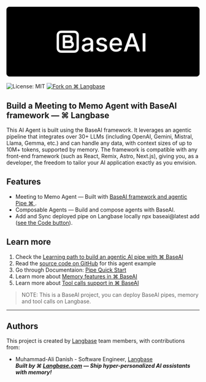 ![Meeting to Memo Agent by ⌘ BaseAI][cover]

![License: MIT][mit] [![Fork on ⌘ Langbase][fork]][pipe]

## Build a Meeting to Memo Agent with BaseAI framework — ⌘ Langbase

This AI Agent is built using the BaseAI framework. It leverages an agentic pipeline that integrates over 30+ LLMs (including OpenAI, Gemini, Mistral, Llama, Gemma, etc.) and can handle any data, with context sizes of up to 10M+ tokens, supported by memory. The framework is compatible with any front-end framework (such as React, Remix, Astro, Next.js), giving you, as a developer, the freedom to tailor your AI application exactly as you envision. 

## Features

- Meeting to Memo Agent — Built with [BaseAI framework and agentic Pipe ⌘ ][qs].
- Composable Agents — Build and compose agents with BaseAI.
- Add and Sync deployed pipe on Langbase locally npx baseai@latest add ([see the Code button][pipe]).

## Learn more

1. Check the [Learning path to build an agentic AI pipe with ⌘ BaseAI][learn]
2. Read the [source code on GitHub][gh] for this agent example
3. Go through Documentaion: [Pipe Quick Start][qs]
4. Learn more about [Memory features in ⌘ BaseAI][memory]
5. Learn more about [Tool calls support in ⌘ BaseAI][toolcalls]


> NOTE:
> This is a BaseAI project, you can deploy BaseAI pipes, memory and tool calls on Langbase.

---

## Authors

This project is created by [Langbase][lb] team members, with contributions from:

- Muhammad-Ali Danish - Software Engineer, [Langbase][lb] <br>
**_Built by ⌘ [Langbase.com][lb] — Ship hyper-personalized AI assistants with memory!_**


[lb]: https://langbase.com
[pipe]: https://langbase.com/examples/meeting-to-memo-agent
[gh]: https://github.com/LangbaseInc/baseai/tree/main/examples/agents/meeting-to-memo-agent
[cover]:https://raw.githubusercontent.com/LangbaseInc/docs-images/main/baseai/baseai-cover.png
[download]:https://download-directory.github.io/?url=https://github.com/LangbaseInc/baseai/tree/main/examples/agents/meeting-to-memo-agent
[learn]:https://baseai.dev/learn
[memory]:https://baseai.dev/docs/memory/quickstart
[toolcalls]:https://baseai.dev/docs/tools/quickstart
[deploy]:https://baseai.dev/docs/deployment/authentication
[signup]: https://langbase.fyi/io
[qs]:https://baseai.dev/docs/pipe/quickstart
[docs]:https://baseai.dev/docs
[xaa]:https://x.com/MrAhmadAwais
[xab]:https://x.com/AhmadBilalDev
[local]:http://localhost:9000
[mit]: https://img.shields.io/badge/license-MIT-blue.svg?style=for-the-badge&color=%23000000
[fork]: https://img.shields.io/badge/FORK%20ON-%E2%8C%98%20Langbase-000000.svg?style=for-the-badge&logo=%E2%8C%98%20Langbase&logoColor=000000
